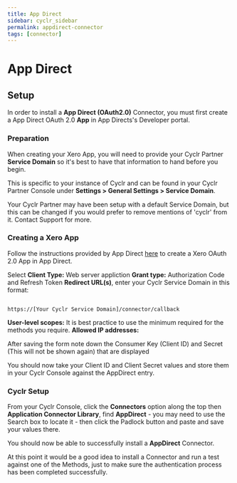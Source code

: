 ```yaml
---
title: App Direct
sidebar: cyclr_sidebar
permalink: appdirect-connector
tags: [connector]
---
```


# App Direct

## Setup

In order to install a **App Direct (OAuth2.0)** Connector, you must first create a App Direct OAuth 2.0 **App** in App Directs's Developer portal.

### Preparation 

When creating your Xero App, you will need to provide your Cyclr Partner **Service Domain** so it's best to have that information to hand before you begin.

This is specific to your instance of Cyclr and can be found in your Cyclr Partner Console under **Settings > General Settings > Service Domain**.

Your Cyclr Partner may have been setup with a default Service Domain, but this can be changed if you would prefer to remove mentions of 'cyclr' from it.  Contact Support for more.

### Creating a Xero App

Follow the instructions provided by App Direct [here](https://help.appdirect.com/develop/Content/MarketplaceManager/Create-Web-ServerApp-API-Client.htm) to create a Xero OAuth 2.0 App in App Direct.


Select
**Client Type:** Web server appliction 
**Grant type:** Authorization Code and Refresh Token
**Redirect URL(s)**, enter your Cyclr Service Domain in this format:
```

https://[Your Cyclr Service Domain]/connector/callback

```
**User-level scopes:** It is best practice to use the minimum required for the methods you require.
**Allowed IP addresses:**


After saving the form note down the Consumer Key (Client ID) and Secret (This will not be shown again) that are displayed

You should now take your Client ID and Client Secret values and store them in your Cyclr Console against the AppDirect entry.

### Cyclr Setup

From your Cyclr Console, click the **Connectors** option along the top then **Application Connector Library**, find **AppDirect** - you may need to use the Search box to locate it - then click the Padlock button and paste and save your values there.

You should now be able to successfully install a **AppDirect** Connector.

At this point it would be a good idea to install a Connector and run a test against one of the Methods, just to make sure the authentication process has been completed successfully.



